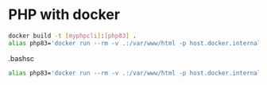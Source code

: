 # PHP with docker

```sh
docker build -t [myphpcli]:[php83] .
alias php83='docker run --rm -v .:/var/www/html -p host.docker.internal:9003 php83cli:herberth php'
```

.bashsc

```sh
alias php83='docker run --rm -v .:/var/www/html -p host.docker.internal:9003 myphpcli:php83 php'
```


